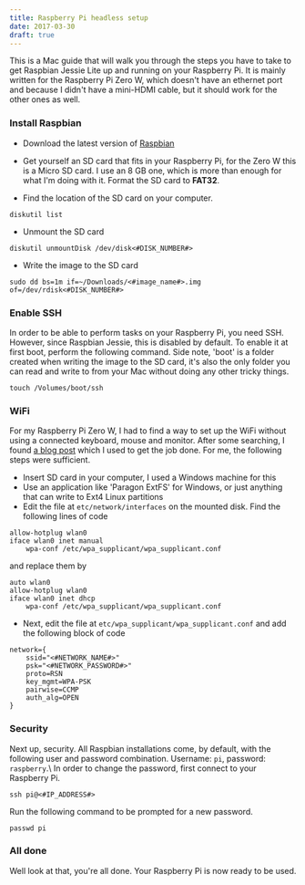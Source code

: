 ```yaml
---
title: Raspberry Pi headless setup
date: 2017-03-30
draft: true
---
```


<!-- preview_start -->

This is a Mac guide that will walk you through the steps you have to take to get Raspbian Jessie
Lite up and running on your Raspberry Pi. It is mainly written for the Raspberry
Pi Zero W, which doesn't have an ethernet port and because I didn't have a mini-HDMI
cable, but it should work for the other ones as well.

<!-- preview_end -->

### Install Raspbian

* Download the latest version of [Raspbian](https://www.raspberrypi.org/downloads/raspbian/ "Raspbian")

* Get yourself an SD card that fits in your Raspberry Pi, for the Zero W this is
a Micro SD card. I use an 8 GB one, which is more than enough for what I'm doing
with it. Format the SD card to **FAT32**.

* Find the location of the SD card on your computer.

~~~
diskutil list
~~~

* Unmount the SD card

~~~
diskutil unmountDisk /dev/disk<#DISK_NUMBER#>
~~~

* Write the image to the SD card

~~~
sudo dd bs=1m if=~/Downloads/<#image_name#>.img of=/dev/rdisk<#DISK_NUMBER#>
~~~


### Enable SSH

In order to be able to perform tasks on your Raspberry Pi, you need SSH. However, since
Raspbian Jessie, this is disabled by default. To enable it at first boot, perform the following
command. Side note, 'boot' is a folder created when writing the image to the SD card, it's also
the only folder you can read and write to from your Mac without doing any other
tricky things.

~~~
touch /Volumes/boot/ssh
~~~


### WiFi

For my Raspberry Pi Zero W, I had to find a way to set up the WiFi without using
a connected keyboard, mouse and monitor. After some searching, I found
[a blog post](https://davidmaitland.me/2015/12/raspberry-pi-zero-headless-setup/)
which I used to get the job done. For me, the following steps were sufficient.

* Insert SD card in your computer, I used a Windows machine for this
* Use an application like 'Paragon ExtFS' for Windows, or just anything that can write to Ext4 Linux partitions
* Edit the file at `etc/network/interfaces` on the mounted disk. Find the following lines of code

~~~
allow-hotplug wlan0
iface wlan0 inet manual
    wpa-conf /etc/wpa_supplicant/wpa_supplicant.conf
~~~

and replace them by

~~~
auto wlan0
allow-hotplug wlan0
iface wlan0 inet dhcp
    wpa-conf /etc/wpa_supplicant/wpa_supplicant.conf
~~~

* Next, edit the file at `etc/wpa_supplicant/wpa_supplicant.conf` and add the following block of code

~~~
network={
    ssid="<#NETWORK_NAME#>"
    psk="<#NETWORK_PASSWORD#>"
    proto=RSN
    key_mgmt=WPA-PSK
    pairwise=CCMP
    auth_alg=OPEN
}
~~~

### Security

Next up, security. All Raspbian installations come, by default, with the following
user and password combination. Username: `pi`, password: `raspberry`.\\
In order to change the password, first connect to your Raspberry Pi.

~~~
ssh pi@<#IP_ADDRESS#>
~~~

Run the following command to be prompted for a new password.

~~~
passwd pi
~~~

<!-- ### Hostname

You can also change the hostname of the Raspberry Pi. This is the name you will see on your router in the list of connected devices through DHCP. To do this, enter the following command.

~~~
sudo hostname <#NEW_HOSTNAME#>
~~~

You'll have to reboot after this, otherwise sudo won't work anymore. -->

### All done

Well look at that, you're all done. Your Raspberry Pi is now ready to be used.
